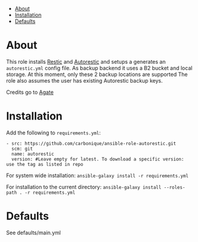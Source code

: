 - [About](#about)
- [Installation](#installation)
- [Defaults](#defaults)

# About

This role installs [Restic](https://github.com/restic/restic) and [Autorestic](https://github.com/cupcakearmy/autorestic/) and setups a generates an `autorestic.yml` config file.
As backup backend it uses a B2 bucket and local storage. At this moment, only these 2 backup locations are supported
The role also assumes the user has existing Autorestic backup keys. 

Credits go to [Agate](https://code.agate.blue/agate/autorestic-backup-ansible-role)

# Installation

Add the following to `requirements.yml`:

```
- src: https://github.com/carbonique/ansible-role-autorestic.git
  scm: git
  name: autorestic
  version: #Leave empty for latest. To download a specific version: use the tag as listed in repo
```

For system wide installation:
`ansible-galaxy install -r requirements.yml`

For installation to the current directory:
`ansible-galaxy install --roles-path . -r requirements.yml`

# Defaults 

See defaults/main.yml

